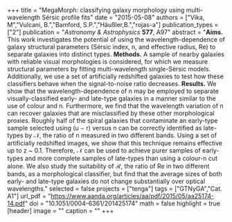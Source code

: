 +++
title = "MegaMorph: classifying galaxy morphology using multi-wavelength Sérsic profile fits"
date = "2015-05-08"
authors = ["Vika, M","Vulcani, B.","Bamford, S.P.","Häußler,B.","rojas-a"]
publication_types = ["2"]
publication = "*Astronomy & Astrophysics* **577**, A97"
abstract = "**Aims.** This work investigates the potential of using the wavelength-dependence of galaxy structural parameters (Sérsic index, n, and effective radius, Re) to separate galaxies into distinct types. **Methods.** A sample of nearby galaxies with reliable visual morphologies is considered, for which we measure structural parameters by fitting multi-wavelength single-Sérsic models. Additionally, we use a set of artificially redshifted galaxies to test how these classifiers behave when the signal-to-noise ratio decreases. **Results.** We show that the wavelength-dependence of n may be employed to separate visually-classified early- and late-type galaxies in a manner similar to the use of colour and n. Furthermore, we find that the wavelength variation of n can recover galaxies that are misclassified by these other morphological proxies. Roughly half of the spiral galaxies that contaminate an early-type sample selected using (u − r) versus n can be correctly identified as late-types by 𝒩, the ratio of n measured in two different bands. Using a set of artificially redshifted images, we show that this technique remains effective up to z ~ 0.1. Therefore, 𝒩 can be used to achieve purer samples of early-types and more complete samples of late-types than using a colour-n cut alone. We also study the suitability of ℛ, the ratio of Re in two different bands, as a morphological classifier, but find that the average sizes of both early- and late-type galaxies do not change substantially over optical wavelengths."
selected = false
projects = ["tenga"]
tags = ["GTNyGA","Cat. A1"]
url_pdf = "https://www.aanda.org/articles/aa/pdf/2015/05/aa25174-14.pdf"
doi = "10.1051/0004-6361/201425174"
math = false
highlight = true
[header]
image = ""
caption = ""
+++

